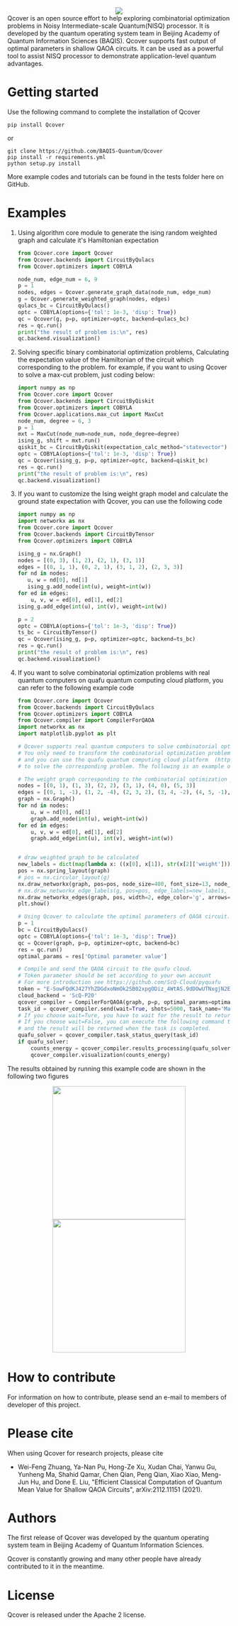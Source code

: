 <div align="center">
  <img src=./resources/Qcover_label_readme.png>
</div>
Qcover is an open source effort to help exploring combinatorial optimization problems in Noisy Intermediate-scale Quantum(NISQ) processor. It is developed by the quantum operating system team in Beijing Academy of Quantum Information Sciences (BAQIS). Qcover supports fast output of optimal parameters in shallow QAOA circuits. It can be used as a powerful tool to assist NISQ processor to demonstrate application-level quantum advantages. 

# Getting started
Use the following command to complete the installation of Qcover
```git
pip install Qcover
```
or

```git
git clone https://github.com/BAQIS-Quantum/Qcover
pip install -r requirements.yml
python setup.py install
```
More example codes and tutorials can be found in the tests folder here on GitHub.

# Examples
1. Using algorithm core module to generate the ising random weighted graph and calculate it's Hamiltonian expectation
    ```python
    from Qcover.core import Qcover
    from Qcover.backends import CircuitByQulacs
    from Qcover.optimizers import COBYLA
    
    node_num, edge_num = 6, 9
    p = 1
    nodes, edges = Qcover.generate_graph_data(node_num, edge_num)
    g = Qcover.generate_weighted_graph(nodes, edges)
    qulacs_bc = CircuitByQulacs()
    optc = COBYLA(options={'tol': 1e-3, 'disp': True})
    qc = Qcover(g, p=p, optimizer=optc, backend=qulacs_bc)
    res = qc.run()
    print("the result of problem is:\n", res)
    qc.backend.visualization()
    ```
2. Solving specific binary combinatorial optimization problems, Calculating the expectation value of the Hamiltonian of the circuit which corresponding to the problem.
for example, if you want to using Qcover to solve a max-cut problem, just coding below:
    ```python
    import numpy as np
    from Qcover.core import Qcover
    from Qcover.backends import CircuitByQiskit
    from Qcover.optimizers import COBYLA
    from Qcover.applications.max_cut import MaxCut
    node_num, degree = 6, 3
    p = 1
    mxt = MaxCut(node_num=node_num, node_degree=degree)
    ising_g, shift = mxt.run()
    qiskit_bc = CircuitByQiskit(expectation_calc_method="statevector")
    optc = COBYLA(options={'tol': 1e-3, 'disp': True})
    qc = Qcover(ising_g, p=p, optimizer=optc, backend=qiskit_bc)
    res = qc.run()
    print("the result of problem is:\n", res)
    qc.backend.visualization()
    ```
3. If you want to customize the Ising weight graph model and calculate the ground
state expectation with Qcover, you can use the following code
    ```python
    import numpy as np
    import networkx as nx
    from Qcover.core import Qcover
    from Qcover.backends import CircuitByTensor
    from Qcover.optimizers import COBYLA

    ising_g = nx.Graph()
    nodes = [(0, 3), (1, 2), (2, 1), (3, 1)]
    edges = [(0, 1, 1), (0, 2, 1), (3, 1, 2), (2, 3, 3)]
    for nd in nodes:
       u, w = nd[0], nd[1]
       ising_g.add_node(int(u), weight=int(w))
    for ed in edges:
        u, v, w = ed[0], ed[1], ed[2]
    ising_g.add_edge(int(u), int(v), weight=int(w))

    p = 2
    optc = COBYLA(options={'tol': 1e-3, 'disp': True})
    ts_bc = CircuitByTensor()
    qc = Qcover(ising_g, p=p, optimizer=optc, backend=ts_bc)
    res = qc.run()
    print("the result of problem is:\n", res)
    qc.backend.visualization()
    ```
4. If you want to solve combinatorial optimization problems with real quantum computers on
 quafu quantum computing cloud platform, you can refer to the following example code
    ```python
    from Qcover.core import Qcover
    from Qcover.backends import CircuitByQulacs
    from Qcover.optimizers import COBYLA
    from Qcover.compiler import CompilerForQAOA
    import networkx as nx
    import matplotlib.pyplot as plt
    
    # Qcover supports real quantum computers to solve combinatorial optimization problems.
    # You only need to transform the combinatorial optimization problem into a weight graph,
    # and you can use the quafu quantum computing cloud platform  (http://quafu.baqis.ac.cn/)
    # to solve the corresponding problem. The following is an example of a max-cut problem.
    
    # The weight graph corresponding to the combinatorial optimization problem and transformed it to networkx format.
    nodes = [(0, 1), (1, 3), (2, 2), (3, 1), (4, 0), (5, 3)]
    edges = [(0, 1, -1), (1, 2, -4), (2, 3, 2), (3, 4, -2), (4, 5, -1), (1, 3, 0), (2, 4, 3)]
    graph = nx.Graph()
    for nd in nodes:
        u, w = nd[0], nd[1]
        graph.add_node(int(u), weight=int(w))
    for ed in edges:
        u, v, w = ed[0], ed[1], ed[2]
        graph.add_edge(int(u), int(v), weight=int(w))
    
    
    # draw weighted graph to be calculated
    new_labels = dict(map(lambda x: ((x[0], x[1]), str(x[2]['weight'])), graph.edges(data=True)))
    pos = nx.spring_layout(graph)
    # pos = nx.circular_layout(g)
    nx.draw_networkx(graph, pos=pos, node_size=400, font_size=13, node_color='y')
    # nx.draw_networkx_edge_labels(g, pos=pos, edge_labels=new_labels, font_size=15)
    nx.draw_networkx_edges(graph, pos, width=2, edge_color='g', arrows=False)
    plt.show()
    
    # Using Qcover to calculate the optimal parameters of QAOA circuit.
    p = 1
    bc = CircuitByQulacs()
    optc = COBYLA(options={'tol': 1e-3, 'disp': True})
    qc = Qcover(graph, p=p, optimizer=optc, backend=bc)
    res = qc.run()
    optimal_params = res['Optimal parameter value']
    
    # Compile and send the QAOA circuit to the quafu cloud.
    # Token parameter should be set according to your own account
    # For more introduction see https://github.com/ScQ-Cloud/pyquafu
    token = "E-SowFQdKJ427YhZDGdxoNmOk2SB02xpgODiz_4WtAS.9dDOwUTNxgjN2EjOiAHelJCLzITM6ICZpJye.9JiN1IzUIJiOicGbhJCLiQ1VKJiOiAXe0Jye"
    cloud_backend = 'ScQ-P20'
    qcover_compiler = CompilerForQAOA(graph, p=p, optimal_params=optimal_params, apitoken=token, cloud_backend=cloud_backend)
    task_id = qcover_compiler.send(wait=True, shots=5000, task_name='MaxCut')
    # If you choose wait=Ture, you have to wait for the result to return.
    # If you choose wait=False, you can execute the following command to query the result status at any time,
    # and the result will be returned when the task is completed.
    quafu_solver = qcover_compiler.task_status_query(task_id)
    if quafu_solver:
        counts_energy = qcover_compiler.results_processing(quafu_solver)
        qcover_compiler.visualization(counts_energy)
    ```

The results obtained by running this example code are shown in the following two figures

<center class="half">
  <img src=./tests/test_compiler_graph.png width="300"/><img src=./tests/test_compiler_res.png width="300"/>
</center>

# How to contribute
For information on how to contribute, please send an e-mail to members of developer of this project.

# Please cite
When using Qcover for research projects, please cite

- Wei-Feng Zhuang, Ya-Nan Pu, Hong-Ze Xu, Xudan Chai, Yanwu Gu, Yunheng Ma, Shahid Qamar, 
Chen Qian, Peng Qian, Xiao Xiao, Meng-Jun Hu, and Done E. Liu, "Efficient Classical
Computation of Quantum Mean Value for Shallow QAOA Circuits", arXiv:2112.11151 (2021). 


# Authors
The first release of Qcover was developed by the quantum operating system team in Beijing Academy of Quantum Information Sciences.

Qcover is constantly growing and many other people have already contributed to it in the meantime.

# License
Qcover is released under the Apache 2 license.
